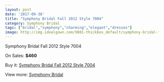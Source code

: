 ```yaml
---
layout: post
date: '2017-09-30'
title: "Symphony Bridal Fall 2012 Style 7004"
category: Symphony Bridal
tags: ["bridal","symphony","charming","elegant","dresses"]
image: http://img.idealgown.com/9881-thickbox_default/symphony-bridal-fall-2012-style-7004.jpg
---
```

Symphony Bridal Fall 2012 Style 7004

On Sales: **$460**
<a href="https://www.idealgown.com/en/symphony-bridal/4082-symphony-bridal-fall-2012-style-7004.html"><amp-img layout="responsive" width="600" height="600" src="//img.idealgown.com/9881-thickbox_default/symphony-bridal-fall-2012-style-7004.jpg" alt="Symphony Bridal Fall 2012 Style 7004 0" /></a>
<a href="https://www.idealgown.com/en/symphony-bridal/4082-symphony-bridal-fall-2012-style-7004.html"><amp-img layout="responsive" width="600" height="600" src="//img.idealgown.com/9882-thickbox_default/symphony-bridal-fall-2012-style-7004.jpg" alt="Symphony Bridal Fall 2012 Style 7004 1" /></a>

Buy it: [Symphony Bridal Fall 2012 Style 7004](https://www.idealgown.com/en/symphony-bridal/4082-symphony-bridal-fall-2012-style-7004.html "Symphony Bridal Fall 2012 Style 7004")

View more: [Symphony Bridal](https://www.idealgown.com/en/47-symphony-bridal "Symphony Bridal")
